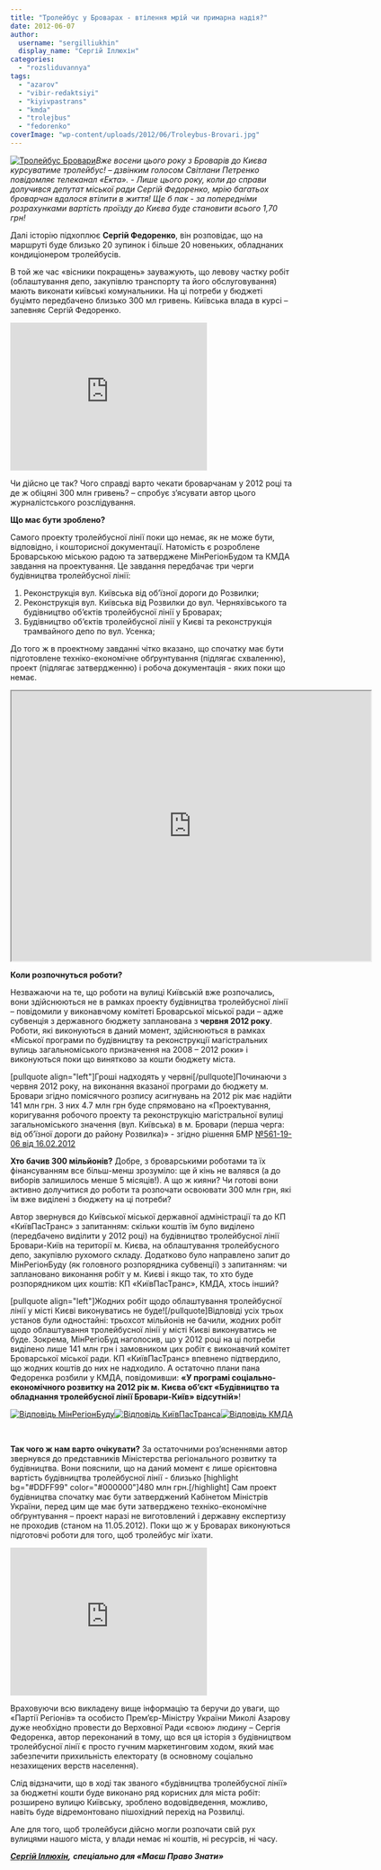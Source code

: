 ```yaml
---
title: "Тролейбус у Броварах - втілення мрій чи примарна надія?"
date: 2012-06-07
author: 
  username: "sergilliukhin"
  display_name: "Сергій Іллюхін"
categories: 
  - "rozsliduvannya"
tags: 
  - "azarov"
  - "vibir-redaktsiyi"
  - "kiyivpastrans"
  - "kmda"
  - "trolejbus"
  - "fedorenko"
coverImage: "wp-content/uploads/2012/06/Troleybus-Brovari.jpg"
---
```


[![](https://mpz.brovary.org/wp-content/uploads/2012/06/Troleybus-Brovari.jpg "Тролейбус Бровари")](https://mpz.brovary.org/wp-content/uploads/2012/06/Troleybus-Brovari.jpg)_Вже восени цього року з Броварів до Києва курсуватиме тролейбус! – дзвінким голосом Світлани Петренко повідомляє телеканал «Екта». - Лише цього року, коли до справи долучився депутат міської ради Сергій Федоренко, мрію багатьох броварчан вдалося втілити в життя! Ще б пак - за попередніми розрахунками вартість проїзду до Києва буде становити всього 1,70 грн!_

Далі історію підхоплює **Сергій Федоренко**, він розповідає, що на маршруті буде близько 20 зупинок і більше 20 новеньких, обладнаних кондиціонером тролейбусів.

В той же час «вісники покращень» зауважують, що левову частку робіт (облаштування депо, закупівлю транспорту та його обслуговування) мають виконати київські комунальники. На ці потреби у бюджеті буцімто передбачено близько 300 мл гривень. Київська влада в курсі – запевняє Сергій Федоренко.<!--more-->

<iframe src="https://www.youtube.com/embed/c8YgtCmTZCI" frameborder="0" width="350" height="263"></iframe>

Чи дійсно це так? Чого справді варто чекати броварчанам у 2012 році та де ж обіцяні 300 млн гривень? – спробує з’ясувати автор цього журналістського розслідування.

**Що має бути зроблено?**

Самого проекту тролейбусної лінії поки що немає, як не може бути, відповідно, і кошторисної документації. Натомість є розроблене Броварською міською радою та затверджене МінРегіонБудом та КМДА завдання на проектування. Це завдання передбачає три черги будівництва тролейбусної лінії:

1. Реконструкція вул. Київська від об’їзної дороги до Розвилки;
2. Реконструкція вул. Київська від Розвилки до вул. Черняхівського та будівництво об’єктів тролейбусної лінії у Броварах;
3. Будівництво об’єктів тролейбусної лінії у Києві та реконструкція трамвайного депо по вул. Усенка;

До того ж в проектному завданні чітко вказано, що спочатку має бути підготовлене техніко-економічне обґрунтування (підлягає схваленню), проект (підлягає затвердженню) і робоча документація - яких поки що немає.

<iframe src="https://docs.google.com/viewer?authuser=0&amp;srcid=0BxE2NQlPHqm_SkVLY182dElGVVE&amp;pid=explorer&amp;a=v&amp;chrome=false&amp;embedded=true" width="640" height="480"></iframe>

**Коли розпочнуться роботи?**

Незважаючи на те, що роботи на вулиці Київській вже розпочались, вони здійснюються не в рамках проекту будівництва тролейбусної лінії – повідомили у виконавчому комітеті Броварської міської ради – адже субвенція з державного бюджету запланована з **червня 2012 року**. Роботи, які виконуються в даний момент, здійснюються в рамках «Міської програми по будівництву та реконструкції магістральних вулиць загальноміського призначення на 2008 – 2012 роки» і виконуються поки що винятково за кошти бюджету міста.

\[pullquote align="left"\]Гроші надходять у червні\[/pullquote\]Починаючи з червня 2012 року, на виконання вказаної програми до бюджету м. Бровари згідно помісячного розпису асигнувань на 2012 рік має надійти 141 млн грн. З них 4.7 млн грн буде спрямовано на «Проектування, коригування робочого проекту та реконструкцію магістральної вулиці загальноміського значення (вул. Київська) в м. Бровари (перша черга: від об’їзної дороги до району Розвилка)» - згідно рішення БМР [№561-19-06 від 16.02.2012](https://docs.brovary.org/p694/16.02.2012/561-19-06 "Рішення БМР")

**Хто бачив 300 мільйонів?** Добре, з броварськими роботами та їх фінансуванням все більш-менш зрозуміло: ще й кінь не валявся (а до виборів залишилось менше 5 місяців!). А що ж кияни? Чи готові вони активно долучитися до роботи та розпочати освоювати 300 млн грн, які їм вже виділені з бюджету на ці потреби?

Автор звернувся до Київської міської державної адміністрації та до КП «КиївПасТранс» з запитанням: скільки коштів їм було виділено (передбачено виділити у 2012 році) на будівництво тролейбусної лінії Бровари-Київ на території м. Києва, на облаштування тролейбусного депо, закупівлю рухомого складу. Додатково було направлено запит до МінРегіонБуду (як головного розпорядника субвенції) з запитанням: чи заплановано виконання робіт у м. Києві і якщо так, то хто буде розпорядником цих коштів: КП «КиївПасТранс», КМДА, хтось інший?

\[pullquote align="left"\]Жодних робіт щодо облаштування тролейбусної лінії у місті Києві виконуватись не буде!\[/pullquote\]Відповіді усіх трьох установ були одностайні: трьохсот мільйонів не бачили, жодних робіт щодо облаштування тролейбусної лінії у місті Києві виконуватись не буде. Зокрема, МінРегіоБуд наголосив, що у 2012 році на ці потреби виділено лише 141 млн грн і замовником цих робіт є виконавчий комітет Броварської міської ради. КП «КиївПасТранс» впевнено підтвердило, що жодних коштів до них не надходило. А остаточно плани пана Федоренка розбили у КМДА, повідомивши: **«У програмі соціально-економічного розвитку на 2012 рік м. Києва об’єкт «Будівництво та обладнання тролейбусної лінії Бровари-Київ» відсутній»**!

[![](https://mpz.brovary.org/wp-content/uploads/2012/06/Vidpovid-MinRegionBudu.jpg "Відповідь МінРегіонБуду")](https://mpz.brovary.org/wp-content/uploads/2012/06/Vidpovid-MinRegionBudu.jpg)[![](https://mpz.brovary.org/wp-content/uploads/2012/06/Vidpovid-KiyivPasTransa.jpg "Відповідь КиївПасТранса")](https://mpz.brovary.org/wp-content/uploads/2012/06/Vidpovid-KiyivPasTransa.jpg)[![](https://mpz.brovary.org/wp-content/uploads/2012/06/Vidpovid-KMDA.jpg "Відповідь КМДА")](https://mpz.brovary.org/wp-content/uploads/2012/06/Vidpovid-KMDA.jpg)

 

**Так чого ж нам варто очікувати?** За остаточними роз’ясненнями автор звернувся до представників Міністерства регіонального розвитку та будівництва. Вони пояснили, що на даний момент є лише орієнтовна вартість будівництва тролейбусної лінії - близько \[highlight bg="#DDFF99" color="#000000"\]480 млн грн.\[/highlight\] Сам проект будівництва спочатку має бути затверджений Кабінетом Міністрів України, перед цим ще має бути затверджено техніко-економічне обґрунтування – проект наразі не виготовлений і державну експертизу не проходив (станом на 11.05.2012). Поки що ж у Броварах виконуються підготовчі роботи для того, щоб тролейбус міг їхати.

<iframe src="https://www.youtube.com/embed/zZVTJXD7qDQ" frameborder="0" width="350" height="263"></iframe>

Враховуючи всю викладену вище інформацію та беручи до уваги, що «Партії Регіонів» та особисто Прем’єр-Міністру України Миколі Азарову дуже необхідно провести до Верховної Ради «свою» людину – Сергія Федоренка, автор переконаний в тому, що вся ця історія з будівництвом тролейбусної лінії є просто гучним маркетинговим ходом, який має забезпечити прихильність електорату (в основному соціально незахищених верств населення).

Слід відзначити, що в ході так званого «будівництва тролейбусної лінії» за бюджетні кошти буде виконано ряд корисних для міста робіт: розширено вулицю Київську, зроблено водовідведення, можливо, навіть буде відремонтовано пішохідний перехід на Розвилці.

Але для того, щоб тролейбуси дійсно могли розпочати свій рух вулицями нашого міста, у влади немає ні коштів, ні ресурсів, ні часу.

_**[Сергій Іллюхін](https://mpz.brovary.org/author/sergilliukhin/ "Сергій Іллюхін"),**_ _**спеціально для «Маєш Право Знати»**_
